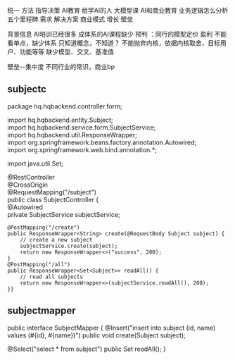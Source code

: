 统一 方法 指导决策
AI教育 给学AI的人 大模型课 AI和商业教育 业务逻辑怎么分析
五个里程碑
需求 解决方案 商业模式 增长 壁垒

背景信息 AI培训已经很多 成体系的AI课程缺少 
预判 ：同行的模型定价 盈利 不能看单点，缺少体系
只知道概念，不知道？
不能抛弃内核，依据内核取舍，目标用户、功能等等
缺少模型、交叉、基准值

壁垒--集中度
不同行业的常识，商业bp 

## subjectc
package hq.hqbackend.controller.form;  
  
import hq.hqbackend.entity.Subject;  
import hq.hqbackend.service.form.SubjectService;  
import hq.hqbackend.util.ResponseWrapper;  
import org.springframework.beans.factory.annotation.Autowired;  
import org.springframework.web.bind.annotation.*;  
  
import java.util.Set;  
  
@RestController  
@CrossOrigin  
@RequestMapping("/subject")  
public class SubjectController {  
    @Autowired  
    private SubjectService subjectService;  
  
    @PostMapping("/create")  
    public ResponseWrapper<String> create(@RequestBody Subject subject) {  
        // create a new subject  
        subjectService.create(subject);  
        return new ResponseWrapper<>("success", 200);  
    }  
    @PostMapping("/all")  
    public ResponseWrapper<Set<Subject>> readAll() {  
        // read all subjects  
        return new ResponseWrapper<>(subjectService.readAll(), 200);  
    }}

## subjectmapper
public interface SubjectMapper {
  @Insert("insert into subject (id, name) values (#{id}, #{name})")
    public void create(Subject subject);

  @Select("select * from subject")
    public Set<Subject> readAll();
}





